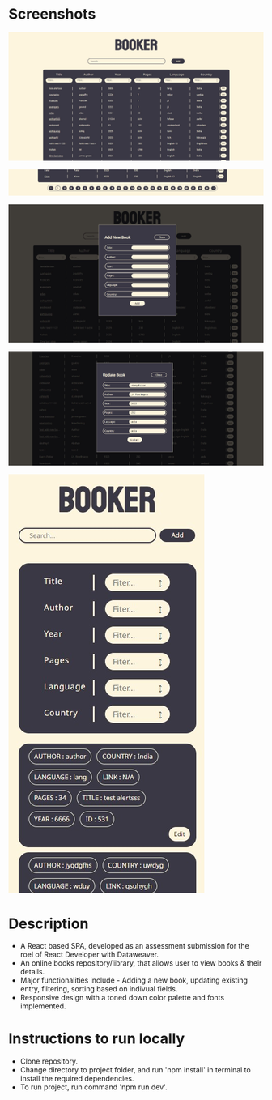 # Screenshots

![Screenshot](./public/screenshots/Screenshot%2001.jpg)

![Screenshot](./public/screenshots/Screenshot%2002.jpg)

![Screenshot](./public/screenshots/Screenshot%2003.jpg)

![Screenshot](./public/screenshots/Screenshot%2004.jpg)

![Screenshot](./public/screenshots/Screenshot%2005.jpg)

# Description

- A React based SPA, developed as an assessment submission for the roel of React Developer with Dataweaver.
- An online books repository/library, that allows user to view books & their details.
- Major functionalities include - Adding a new book, updating existing entry, filtering, sorting based on indivual fields.
- Responsive design with a toned down color palette and fonts implemented.

# Instructions to run locally

- Clone repository.
- Change directory to project folder, and run 'npm install' in terminal to install the required dependencies.
- To run project, run command 'npm run dev'.
